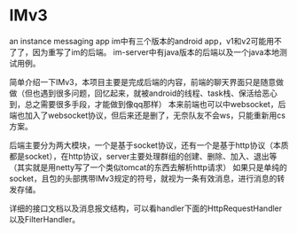 # IMv3
an instance messaging app
im中有三个版本的android app，v1和v2可能用不了了，因为重写了im的后端。
im-server中有java版本的后端以及一个java本地测试用例。

简单介绍一下IMv3，本项目主要是完成后端的内容，前端的聊天界面只是随意做做（但也遇到很多问题，回忆起来，就被android的线程、task栈、保活给恶心到，总之需要很多手段，才能做到像qq那样）
本来前端也可以中websocket，后端也加入了websocket协议，但后来还是删了，无奈队友不会ws，只能重新用cs方案。

后端主要分为两大模块，一个是基于socket协议，还有一个是基于http协议（本质都是socket），在http协议，server主要处理群组的创建、删除、加入、退出等（其实就是用netty写了一个类似tomcat的东西去解析http请求）
如果只是单纯的socket，且包的头部携带IMv3规定的符号，就视为一条有效消息，进行消息的转发存储。

详细的接口文档以及消息报文结构，可以看handler下面的HttpRequestHandler以及FilterHandler。
